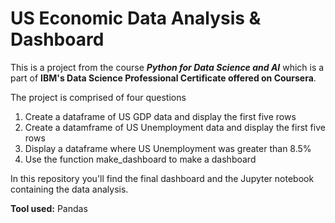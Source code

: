# US Economic Data Analysis & Dashboard

This is a project from the course ***Python for Data Science and AI*** which is a part of **IBM's Data Science Professional Certificate offered on Coursera**.

The project is comprised of four questions

1. Create a dataframe of US GDP data and display the first five rows
2. Create a datamframe of US Unemployment data and display the first five rows
3. Display a dataframe where US Unemployment was greater than 8.5%
4. Use the function make_dashboard to make a dashboard

In this repository you'll find the final dashboard and the Jupyter notebook containing the data analysis.

**Tool used:** Pandas
